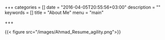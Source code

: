 +++
categories = []
date = "2016-04-05T20:55:56+03:00"
description = ""
keywords = []
title = "About Me"
menu = "main"

+++

{{< figure src="/images/Ahmad_Resume_agility.png">}}
